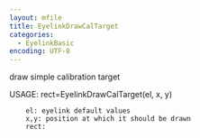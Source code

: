 ```yaml
---
layout: mfile
title: EyelinkDrawCalTarget
categories:
  - EyelinkBasic
encoding: UTF-8
---
```


 draw simple calibration target

 USAGE: rect=EyelinkDrawCalTarget(el, x, y)

        el: eyelink default values
        x,y: position at which it should be drawn
        rect: